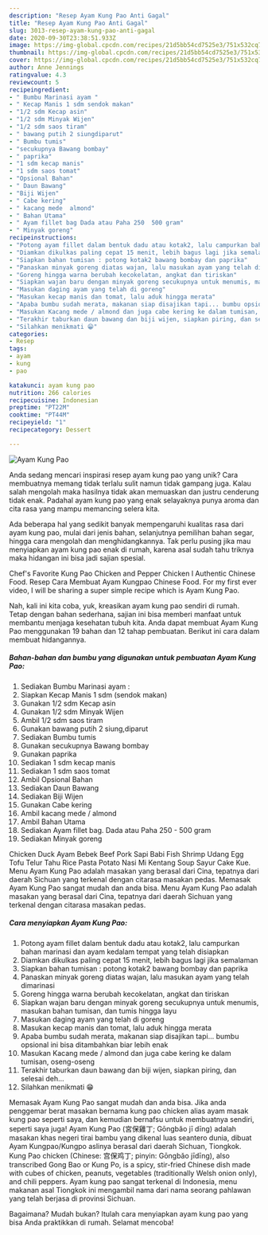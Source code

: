 ```yaml
---
description: "Resep Ayam Kung Pao Anti Gagal"
title: "Resep Ayam Kung Pao Anti Gagal"
slug: 3013-resep-ayam-kung-pao-anti-gagal
date: 2020-09-30T23:38:51.933Z
image: https://img-global.cpcdn.com/recipes/21d5bb54cd7525e3/751x532cq70/ayam-kung-pao-foto-resep-utama.jpg
thumbnail: https://img-global.cpcdn.com/recipes/21d5bb54cd7525e3/751x532cq70/ayam-kung-pao-foto-resep-utama.jpg
cover: https://img-global.cpcdn.com/recipes/21d5bb54cd7525e3/751x532cq70/ayam-kung-pao-foto-resep-utama.jpg
author: Anne Jennings
ratingvalue: 4.3
reviewcount: 5
recipeingredient:
- " Bumbu Marinasi ayam "
- " Kecap Manis 1 sdm sendok makan"
- "1/2 sdm Kecap asin"
- "1/2 sdm Minyak Wijen"
- "1/2 sdm saos tiram"
- " bawang putih 2 siungdiparut"
- " Bumbu tumis"
- "secukupnya Bawang bombay"
- " paprika"
- "1 sdm kecap manis"
- "1 sdm saos tomat"
- "Opsional Bahan"
- " Daun Bawang"
- "Biji Wijen"
- " Cabe kering"
- " kacang mede  almond"
- " Bahan Utama"
- " Ayam fillet bag Dada atau Paha 250  500 gram"
- " Minyak goreng"
recipeinstructions:
- "Potong ayam fillet dalam bentuk dadu atau kotak2, lalu campurkan bahan marinasi dan ayam kedalam tempat yang telah disiapkan"
- "Diamkan dikulkas paling cepat 15 menit, lebih bagus lagi jika semalaman"
- "Siapkan bahan tumisan : potong kotak2 bawang bombay dan paprika"
- "Panaskan minyak goreng diatas wajan, lalu masukan ayam yang telah dimarinasi"
- "Goreng hingga warna berubah kecokelatan, angkat dan tiriskan"
- "Siapkan wajan baru dengan minyak goreng secukupnya untuk menumis, masukan bahan tumisan, dan tumis hingga layu"
- "Masukan daging ayam yang telah di goreng"
- "Masukan kecap manis dan tomat, lalu aduk hingga merata"
- "Apaba bumbu sudah merata, makanan siap disajikan tapi... bumbu opsional ini bisa ditambahkan biar lebih enak"
- "Masukan Kacang mede / almond dan juga cabe kering ke dalam tumisan, oseng-oseng"
- "Terakhir taburkan daun bawang dan biji wijen, siapkan piring, dan selesai deh..."
- "Silahkan menikmati 😁"
categories:
- Resep
tags:
- ayam
- kung
- pao

katakunci: ayam kung pao 
nutrition: 266 calories
recipecuisine: Indonesian
preptime: "PT22M"
cooktime: "PT44M"
recipeyield: "1"
recipecategory: Dessert

---
```



![Ayam Kung Pao](https://img-global.cpcdn.com/recipes/21d5bb54cd7525e3/751x532cq70/ayam-kung-pao-foto-resep-utama.jpg)

Anda sedang mencari inspirasi resep ayam kung pao yang unik? Cara membuatnya memang tidak terlalu sulit namun tidak gampang juga. Kalau salah mengolah maka hasilnya tidak akan memuaskan dan justru cenderung tidak enak. Padahal ayam kung pao yang enak selayaknya punya aroma dan cita rasa yang mampu memancing selera kita.

Ada beberapa hal yang sedikit banyak mempengaruhi kualitas rasa dari ayam kung pao, mulai dari jenis bahan, selanjutnya pemilihan bahan segar, hingga cara mengolah dan menghidangkannya. Tak perlu pusing jika mau menyiapkan ayam kung pao enak di rumah, karena asal sudah tahu triknya maka hidangan ini bisa jadi sajian spesial.

Chef&#39;s Favorite Kung Pao Chicken and Pepper Chicken l Authentic Chinese Food. Resep Cara Membuat Ayam Kungpao Chinese Food. For my first ever video, I will be sharing a super simple recipe which is Ayam Kung Pao.


Nah, kali ini kita coba, yuk, kreasikan ayam kung pao sendiri di rumah. Tetap dengan bahan sederhana, sajian ini bisa memberi manfaat untuk membantu menjaga kesehatan tubuh kita. Anda dapat membuat Ayam Kung Pao menggunakan 19 bahan dan 12 tahap pembuatan. Berikut ini cara dalam membuat hidangannya.

<!--inarticleads1-->

##### Bahan-bahan dan bumbu yang digunakan untuk pembuatan Ayam Kung Pao:

1. Sediakan  Bumbu Marinasi ayam :
1. Siapkan  Kecap Manis 1 sdm (sendok makan)
1. Gunakan 1/2 sdm Kecap asin
1. Gunakan 1/2 sdm Minyak Wijen
1. Ambil 1/2 sdm saos tiram
1. Gunakan  bawang putih 2 siung,diparut
1. Sediakan  Bumbu tumis
1. Gunakan secukupnya Bawang bombay
1. Gunakan  paprika
1. Sediakan 1 sdm kecap manis
1. Sediakan 1 sdm saos tomat
1. Ambil Opsional Bahan
1. Sediakan  Daun Bawang
1. Sediakan Biji Wijen
1. Gunakan  Cabe kering
1. Ambil  kacang mede / almond
1. Ambil  Bahan Utama
1. Sediakan  Ayam fillet bag. Dada atau Paha 250 - 500 gram
1. Sediakan  Minyak goreng


Chicken Duck Ayam Bebek Beef Pork Sapi Babi Fish Shrimp Udang Egg Tofu Telur Tahu Rice Pasta Potato Nasi Mi Kentang Soup Sayur Cake Kue. Menu Ayam Kung Pao adalah masakan yang berasal dari Cina, tepatnya dari daerah Sichuan yang terkenal dengan citarasa masakan pedas. Memasak Ayam Kung Pao sangat mudah dan anda bisa. Menu Ayam Kung Pao adalah masakan yang berasal dari Cina, tepatnya dari daerah Sichuan yang terkenal dengan citarasa masakan pedas. 

<!--inarticleads2-->

##### Cara menyiapkan Ayam Kung Pao:

1. Potong ayam fillet dalam bentuk dadu atau kotak2, lalu campurkan bahan marinasi dan ayam kedalam tempat yang telah disiapkan
1. Diamkan dikulkas paling cepat 15 menit, lebih bagus lagi jika semalaman
1. Siapkan bahan tumisan : potong kotak2 bawang bombay dan paprika
1. Panaskan minyak goreng diatas wajan, lalu masukan ayam yang telah dimarinasi
1. Goreng hingga warna berubah kecokelatan, angkat dan tiriskan
1. Siapkan wajan baru dengan minyak goreng secukupnya untuk menumis, masukan bahan tumisan, dan tumis hingga layu
1. Masukan daging ayam yang telah di goreng
1. Masukan kecap manis dan tomat, lalu aduk hingga merata
1. Apaba bumbu sudah merata, makanan siap disajikan tapi... bumbu opsional ini bisa ditambahkan biar lebih enak
1. Masukan Kacang mede / almond dan juga cabe kering ke dalam tumisan, oseng-oseng
1. Terakhir taburkan daun bawang dan biji wijen, siapkan piring, dan selesai deh...
1. Silahkan menikmati 😁


Memasak Ayam Kung Pao sangat mudah dan anda bisa. Jika anda penggemar berat masakan bernama kung pao chicken alias ayam masak kung pao seperti saya, dan kemudian bernafsu untuk membuatnya sendiri, seperti saya juga! Ayam Kung Pao (宮保雞丁; Gōngbǎo jī dīng) adalah masakan khas negeri tirai bambu yang dikenal luas seantero dunia, dibuat Ayam Kungpao/Kungpo aslinya berasal dari daerah Sichuan, Tiongkok. Kung Pao chicken (Chinese: 宫保鸡丁; pinyin: Gōngbǎo jīdīng), also transcribed Gong Bao or Kung Po, is a spicy, stir-fried Chinese dish made with cubes of chicken, peanuts, vegetables (traditionally Welsh onion only), and chili peppers. Ayam kung pao sangat terkenal di Indonesia, menu makanan asal Tiongkok ini mengambil nama dari nama seorang pahlawan yang telah berjasa di provinsi Sichuan. 

Bagaimana? Mudah bukan? Itulah cara menyiapkan ayam kung pao yang bisa Anda praktikkan di rumah. Selamat mencoba!
